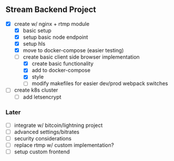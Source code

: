 ## Stream Backend Project

- [x] create w/ nginx + rtmp module
	- [x] basic setup
	- [x] setup basic node endpoint
	- [x] setup hls
	- [x] move to docker-compose (easier testing)
	- [ ] create basic client side browser implementation
		- [x] create basic functionality
		- [x] add to docker-compose
		- [x] style
		- [ ] modify makefiles for easier dev/prod webpack switches
- [ ] create k8s cluster
	- [ ] add letsencrypt

### Later
- [ ] integrate w/ bitcoin/lightning project
- [ ] advanced settings/bitrates
- [ ] security considerations
- [ ] replace rtmp w/ custom implementation?
- [ ] setup custom frontend